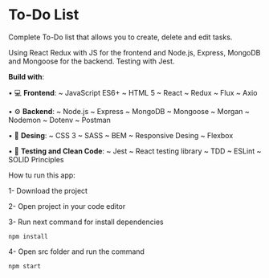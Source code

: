 # To-Do List

Complete To-Do list that allows you to create, delete and edit tasks.

Using React Redux with JS for the frontend and Node.js, Express, MongoDB and Mongoose for the backend. Testing with Jest.

**Build with**:

• 💻 **Frontend**: ~ JavaScript ES6+ ~ HTML 5 ~ React ~ Redux ~ Flux ~ Axio

• ⚙️ **Backend**: ~ Node.js ~ Express ~ MongoDB ~ Mongoose ~ Morgan ~ Nodemon ~ Dotenv ~ Postman

• 🎨 **Desing**: ~ CSS 3 ~ SASS ~ BEM ~ Responsive Desing ~ Flexbox

• 👾 **Testing and Clean Code**: ~ Jest ~ React testing library ~ TDD ~ ESLint ~ SOLID Principles

How tu run this app:

1- Download the project

2- Open project in your code editor

3- Run next command for install dependencies
```
npm install
```

4- Open src folder and run the command
```
npm start
```

